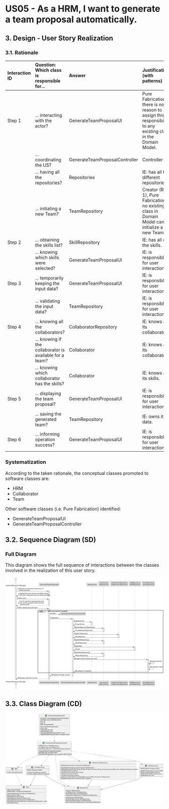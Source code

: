 # US05 - As a HRM, I want to generate a team proposal automatically.

## 3. Design - User Story Realization

### 3.1. Rationale
| Interaction ID | Question: Which class is responsible for...              | Answer                         | Justification (with patterns)                                                                                 |
|:---------------|:---------------------------------------------------------|:-------------------------------|:--------------------------------------------------------------------------------------------------------------|
| Step 1         | ... interacting with the actor?                          | GenerateTeamProposalUI         | Pure Fabrication: there is no reason to assign this responsibility to any existing class in the Domain Model. |
|                | ... coordinating the US?                                 | GenerateTeamProposalController | Controller                                                                                                    |
|                | ... having all the repositories?                         | Repositories                   | IE: has all the different repositories.                                                                       |
|                | ... initiating a new Team?                               | TeamRepository                 | Creator (Rule 1), Pure Fabrication: no existing class in Domain Model can initialize a new Team.              |
| Step 2         | ... obtaining the skills list?                           | SkillRepository                | IE: has all of the skills.                                                                                    |
|                | ... knowing which skills were selected?                  | GenerateTeamProposalUI         | IE: is responsible for user interaction.                                                                      |
| Step 3         | ... temporarily keeping the input data?                  | GenerateTeamProposalUI         | IE: is responsible for user interaction.                                                                      |
|                | ... validating the input data?                           | TeamRepository                 | IE: is responsible for user interaction.                                                                      |
| Step 4         | ... knowing all the collaborators?                       | CollaboratorRepository         | IE: knows all its collaborators.                                                                              |
|                | ... knowing if the collaborator is available for a team? | Collaborator                   | IE: knows all its collaborators.                                                                              |
|                | ... knowing which collaborator has the skills?           | Collaborator                   | IE: knows all its skills.                                                                                     |
| Step 5         | ... displaying the team proposal?                        | GenerateTeamProposalUI         | IE: is responsible for user interaction.                                                                      |
|                | ... saving the generated team?                           | TeamRepository                 | IE: owns its data.                                                                                            |
| Step 6         | ... informing operation success?                         | GenerateTeamProposalUI         | IE: is responsible for user interaction.                                                                      |

### Systematization ##

According to the taken rationale, the conceptual classes promoted to software classes are:

* HRM 
* Collaborator
* Team


Other software classes (i.e. Pure Fabrication) identified:

* GenerateTeamProposalUI
* GenerateTeamProposalController


## 3.2. Sequence Diagram (SD)

### Full Diagram

This diagram shows the full sequence of interactions between the classes involved in the realization of this user story.

![Sequence Diagram - Full](svg/us05-sequence-diagram-full.svg)


## 3.3. Class Diagram (CD)

![Class Diagram](svg/us05-class-diagram.svg)